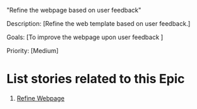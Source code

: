 "Refine the webpage based on user feedback"

Description: [Refine the web template based on user feedback.]

Goals: [To improve the webpage upon user feedback ]

Priority: [Medium]

# List stories related to this Epic
1. [Refine Webpage](./stories/story_refinewebsitepage.md)